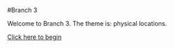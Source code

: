 #Branch 3

Welcome to Branch 3. The theme is: physical locations.

[Click here to begin](https://pleaseenjoy.github.io/branch3)
